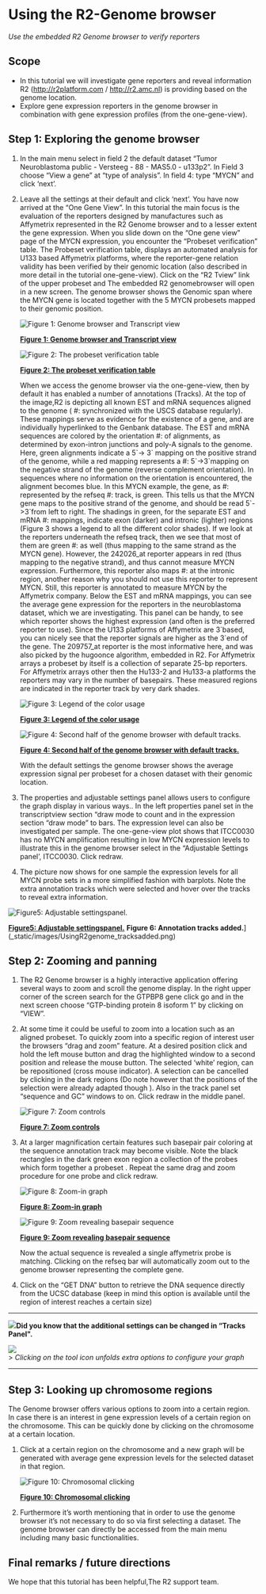 <a id="using_the_genome_browser"></a>

Using the R2-Genome browser
===========================



*Use the embedded R2 Genome browser to verify reporters*






Scope
-----

-   In this tutorial we will investigate gene reporters and reveal information R2 (<http://r2platform.com> / <http://r2.amc.nl>) is
    providing based on the genome location.
-   Explore gene expression reporters in the genome browser in combination with gene expression profiles (from the one-gene-view).





Step 1: Exploring the genome browser
---------------

1.  In the main menu select in field 2 the default dataset “Tumor
    Neuroblastoma public - Versteeg - 88 - MAS5.0 - u133p2”. In Field 3
    choose “View a gene” at “type of analysis”. In field 4: type “MYCN”
    and click ‘next’.
2.  Leave all the settings at their default and click ‘next’. You have
    now arrived at the “One Gene View”. In this tutorial the main focus
    is the evaluation of the reporters designed by manufactures such as
    Affymetrix represented in the R2 Genome browser and to a lesser
    extent the gene expression. When you slide down on the “One gene
    view” page of the MYCN expression, you encounter the “Probeset
    verification” table. The Probeset verification table, displays an
    automated analysis for U133 based Affymetrix platforms, where the
    reporter-gene relation validity has been verified by their genomic
    location (also described in more detail in the
    tutorial one-gene-view). Click on the “R2 Tview” link of the upper
    probeset and The embedded R2 genomebrowser will open in a
    new screen. The genome browser shows the Genomic span where the MYCN
    gene is located together with the 5 MYCN probesets mapped to their
    genomic position.
    
	![Figure    1: Genome browser and Transcript    view](_static/images/UsingR2genome_probesettable.png "Figure    1: Genome browser and Transcript    view")
	
	[**Figure    1: Genome browser and Transcript    view**](_static/images/UsingR2genome_probesettable.png)
	 
	![Figure    2: The probeset verification    table](_static/images/UsingR2genome_Genomebrowser.png "Figure    2: The probeset verification    table")
	
	[**Figure    2: The probeset verification    table**](_static/images/UsingR2genome_Genomebrowser.png)
	
    When we access the genome browser via the one-gene-view, then by
    default it has enabled a number of annotations (Tracks). At the top
    of the image,R2 is depicting all known EST and mRNA sequences
    aligned to the genome ( \#: synchronized with the USCS
    database regularly). These mappings serve as evidence for the
    existence of a gene, and are individually hyperlinked to the
    Genbank database. The EST and mRNA sequences are colored by the
    orientation \#: of alignments, as determined by exon-intron
    junctions and poly-A signals to the genome. Here, green alignments
    indicate a 5\`-> 3\` mapping on the positive strand of the
    genome, while a red mapping represents a \#: 5\`->3\`mapping on
    the negative strand of the genome (reverse complement orientation).
    In sequences where no information on the orientation is encountered,
    the alignment becomes blue. In this MYCN example, the gene, as \#:
    represented by the refseq \#: track, is green. This tells us that
    the MYCN gene maps to the positive strand of the genome, and should
    be read 5\`->3\`from left to right. The shadings in green, for
    the separate EST and mRNA \#: mappings, indicate exon (darker) and
    intronic (lighter) regions (Figure 3 shows a legend to all the
    different color shades). If we look at the reporters underneath the
    refseq track, then we see that most of them are green \#: as well
    (thus mapping to the same strand as the MYCN gene). However, the
    242026\_at reporter appears in red (thus mapping to the negative
    strand), and thus cannot measure MYCN expression. Furthermore, this
    reporter also maps \#: at the intronic region, another reason why
    you should not use this reporter to represent MYCN. Still, this
    reporter is annotated to measure MYCN by the Affymetrix company.
    Below the EST and mRNA mappings, you can see the average gene
    expression for the reporters in the neuroblastoma dataset, which we
    are investigating. This panel can be handy, to see which reporter
    shows the highest
    expression (and often is the preferred reporter to use). Since the
    U133 platforms of Affymetrix are 3\`based, you can nicely see that
    the reporter signals are higher as the 3\`end of the gene. The
    209757\_at reporter is the
    most informative here, and was also picked by the hugoonce
    algorithm, embedded in R2.
    For Affymetrix arrays a probeset by itself is a collection of
    separate 25-bp reporters. For Affymetrix arrays other then the
    Hu133-2 and Hu133-a platforms the reporters may vary in the number
    of basepairs. These measured
	 regions are indicated in the reporter track by very dark shades.
  
	![Figure    3: Legend of the color    usage](_static/images/UsingR2genome_legend1.png "Figure    3: Legend of the color    usage")
	
	[**Figure    3: Legend of the color    usage**](_static/images/UsingR2genome_legend1.png)
    
	![Figure    4: Second half of the genome browser with    default tracks.](_static/images/UsingR2genome_tracks.png "Figure    4: Second half of the genome browser with    default tracks.")
	
	[**Figure    4: Second half of the genome browser with    default tracks.**](_static/images/UsingR2genome_tracks.png)
	
    With the default settings the genome browser shows the average
    expression signal per probeset for a chosen dataset with their
    genomic location.
3.  The properties and adjustable settings panel allows users to
    configure the graph display in various ways.. In the left properties
    panel set in the transcriptview section “draw mode to count and in
    the expression section “draw mode” to bars. The expression level can
    also be investigated per sample. The one-gene-view plot shows that
    ITCC0030 has no MYCN amplification resulting in low MYCN expression
    levels to illustrate this in the genome browser select in the
    “Adjustable Settings panel’, ITCC0030. Click redraw.
4.  The picture now shows for one sample the expression levels for all
    MYCN probe sets in a more simplified fashion with barplots. Note the
    extra annotation tracks which were selected and hover over the
    tracks to reveal extra information.

![Figure5: Adjustable settingspanel.](_static/images/UsingR2genome_settingspanel.png "Figure5: Adjustable settingspanel.")

[**Figure5: Adjustable settingspanel.**](_static/images/UsingR2genome_settingspanel.png)
**Figure
6: Annotation tracks
added.**](_static/images/UsingR2genome_tracksadded.png)





Step 2: Zooming and panning
---------------

1.  The R2 Genome browser is a highly interactive application offering
    several ways to zoom and scroll the genome display. In the right
    upper corner of the screen search for the GTPBP8 gene click go and
    in the next screen choose “GTP-binding protein 8 isoform 1” by
    clicking on “VIEW”.
2.  At some time it could be useful to zoom into a location such as an
    aligned probeset. To quickly zoom into a specific region of interest
    user the browsers “drag and zoom” feature. At a desired position
    click and hold the left mouse button and drag the highlighted window
    to a second position and release the mouse button. The selected
    ‘white’ region, can be repositioned (cross mouse indicator). A
    selection can be cancelled by clicking in the dark regions (Do note
    however that the positions of the selection were already adapted
    though ). Also in the track panel set “sequence and GC” windows
    to on. Click redraw in the middle panel.
    
	![Figure    7: Zoom    controls](_static/images/UsingR2genome_zoomcontrols.png "Figure    7: Zoom    controls")
	
	[**Figure    7: Zoom    controls**](_static/images/UsingR2genome_zoomcontrols.png)
	
3.  At a larger magnification certain features such basepair pair
    coloring at the sequence annotation track may become visible. Note
    the black rectangles in the dark green exon region a collection of
    the probes which form together a probeset . Repeat the same drag and
    zoom procedure for one probe and click redraw.
    
	![Figure    8: Zoom-in    graph](_static/images/UsingR2genome_zoomgraph.png "Figure    8: Zoom-in    graph")
	
	[**Figure    8: Zoom-in    graph**](_static/images/UsingR2genome_zoomgraph.png)	
    
	![Figure    9: Zoom revealing basepair    sequence](_static/images/UsingR2genome_basepair.png "Figure    9: Zoom revealing basepair    sequence")
	
	[**Figure    9: Zoom revealing basepair    sequence**](_static/images/UsingR2genome_basepair.png)
	
    Now the actual sequence is revealed a single affymetrix probe
    is matching. Clicking on the refseq bar will automatically zoom out
    to the genome browser representing the complete gene.
4.  Click on the “GET DNA” button to retrieve the DNA sequence directly
    from the UCSC database (keep in mind this option is available until
    the region of interest reaches a certain size)

----------
![](_static/images/R2d2_logo.png)**Did you know that the additional settings can be changed in “Tracks Panel".**
                                                              
![](_static/images/UsingR2genome_toolicon.png)                             
                                                                                                                     > *Clicking on the tool icon unfolds extra options to configure your graph*                                                                   
                                                                        
                                                                  
----------





Step 3: Looking up chromosome regions
---------------



The Genome browser offers various options to zoom into a certain region.
In case there is an interest in gene expression levels of a certain
region on the chromosome. This can be quickly done by clicking on the
chromosome at a certain location.



1.  Click at a certain region on the chromosome and a new graph will be
    generated with average gene expression levels for the selected
    dataset in that region.
    
	![Figure    10: Chromosomal    clicking](_static/images/UsingR2genome_Clicking.png "Figure    10: Chromosomal    clicking")
	
	[**Figure    10: Chromosomal    clicking**](_static/images/UsingR2genome_Clicking.png)
	
2.  Furthermore it’s worth mentioning that in order to use the genome
    browser it’s not necessary to do so via first selecting a dataset.
    The genome browser can directly be accessed from the main menu
    including many basic functionalities.





Final remarks / future directions
---------------------------------

We hope that this tutorial has been helpful,The R2 support team.



